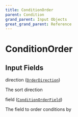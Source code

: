 ```yaml
---
title: ConditionOrder
parent: Condition
grand_parent: Input Objects
great_grand_parent: Reference
---
```


<h1>ConditionOrder</h1>

<h2>Input Fields</h2>

<div class="field-entry ">
  <span id="direction" class="field-name anchored">direction (<code><a href="/docs/reference/enum/order_direction">OrderDirection</a></code>)</span>

  <div class="description-wrapper">
   <p>The sort direction</p>

  </div>
</div>

<div class="field-entry ">
  <span id="field" class="field-name anchored">field (<code><a href="/docs/reference/enum/condition_order_field">ConditionOrderField</a></code>)</span>

  <div class="description-wrapper">
   <p>The field to order conditions by</p>

  </div>
</div>

